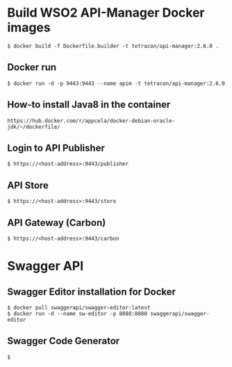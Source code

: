 # Build WSO2 API-Manager Docker images

    $ docker build -f Dockerfile.builder -t tetracon/api-manager:2.6.0 .

## Docker run

    $ docker run -d -p 9443:9443 --name apim -t tetracon/api-manager:2.6.0

## How-to install Java8 in the container

    https://hub.docker.com/r/appcela/docker-debian-oracle-jdk/~/dockerfile/

## Login to API Publisher

    $ https://<host-address>:9443/publisher
    
## API Store

    $ https://<host-address>:9443/store

## API Gateway (Carbon)

    $ https://<host-address>:9443/carbon

# Swagger API

## Swagger Editor installation for Docker

    $ docker pull swaggerapi/swagger-editor:latest
    $ docker run -d --name sw-editor -p 8080:8080 swaggerapi/swagger-editor

## Swagger Code Generator

    $ 